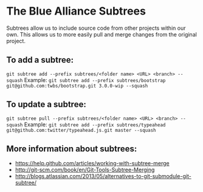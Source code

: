 The Blue Alliance Subtrees
==========================
Subtrees allow us to include source code from other projects within our own. This allows us to more easily pull and merge changes from the original project.

To add a subtree:
-----------------
`git subtree add --prefix subtrees/<folder name> <URL> <branch> --squash`
Example: `git subtree add --prefix subtrees/bootstrap git@github.com:twbs/bootstrap.git 3.0.0-wip --squash`

To update a subtree:
--------------------
`git subtree pull --prefix subtrees/<folder name> <URL> <branch> --squash`
Example: `git subtree add --prefix subtrees/typeahead git@github.com:twitter/typeahead.js.git master --squash`

More information about subtrees:
--------------------------------
- https://help.github.com/articles/working-with-subtree-merge
- http://git-scm.com/book/en/Git-Tools-Subtree-Merging
- http://blogs.atlassian.com/2013/05/alternatives-to-git-submodule-git-subtree/
